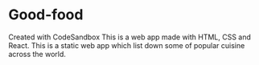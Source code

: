 # Good-food
Created with CodeSandbox
This is a web app made with HTML, CSS and React.
This is a static web app which list down some of popular cuisine across the world.

